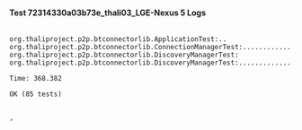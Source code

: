 #### Test 72314330a03b73e_thali03_LGE-Nexus 5 Logs


```

org.thaliproject.p2p.btconnectorlib.ApplicationTest:..
org.thaliproject.p2p.btconnectorlib.ConnectionManagerTest:..........................
org.thaliproject.p2p.btconnectorlib.DiscoveryManagerTest:
org.thaliproject.p2p.btconnectorlib.DiscoveryManagerTest:...........................

Time: 368.382

OK (85 tests)


,
```
